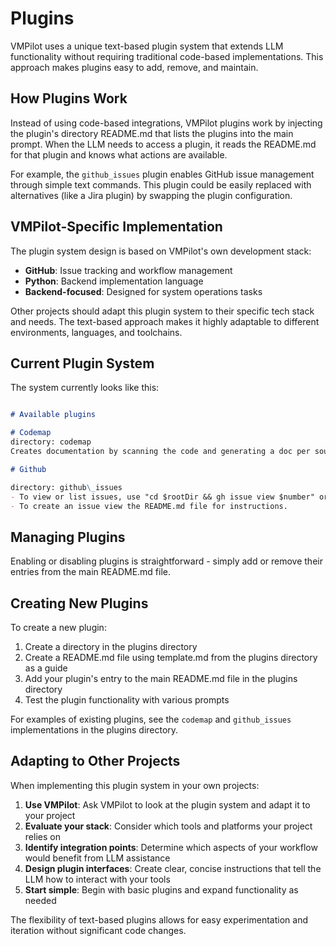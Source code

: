 # Plugins

VMPilot uses a unique text-based plugin system that extends LLM functionality without requiring traditional code-based implementations. This approach makes plugins easy to add, remove, and maintain.

## How Plugins Work

Instead of using code-based integrations, VMPilot plugins work by injecting the plugin's directory README.md that lists the plugins into the main prompt. When the LLM needs to access a plugin, it reads the README.md for that plugin and knows what actions are available.

For example, the `github_issues` plugin enables GitHub issue management through simple text commands. This plugin could be easily replaced with alternatives (like a Jira plugin) by swapping the plugin configuration.

## VMPilot-Specific Implementation

The plugin system design is based on VMPilot's own development stack:
- **GitHub**: Issue tracking and workflow management
- **Python**: Backend implementation language
- **Backend-focused**: Designed for system operations tasks

Other projects should adapt this plugin system to their specific tech stack and needs. The text-based approach makes it highly adaptable to different environments, languages, and toolchains.

## Current Plugin System

The system currently looks like this:
```markdown

# Available plugins

# Codemap
directory: codemap
Creates documentation by scanning the code and generating a doc per source file.

# Github

directory: github\_issues
- To view or list issues, use "cd $rootDir && gh issue view $number" or "gh issue list". Always include the "gh" command.
- To create an issue view the README.md file for instructions.
```

## Managing Plugins

Enabling or disabling plugins is straightforward - simply add or remove their entries from the main README.md file.

## Creating New Plugins

To create a new plugin:
1. Create a directory in the plugins directory
2. Create a README.md file using template.md from the plugins directory as a guide
3. Add your plugin's entry to the main README.md file in the plugins directory
4. Test the plugin functionality with various prompts

For examples of existing plugins, see the `codemap` and `github_issues` implementations in the plugins directory.

## Adapting to Other Projects

When implementing this plugin system in your own projects:

1. **Use VMPilot**: Ask VMPilot to look at the plugin system and adapt it to your project
2. **Evaluate your stack**: Consider which tools and platforms your project relies on
3. **Identify integration points**: Determine which aspects of your workflow would benefit from LLM assistance
4. **Design plugin interfaces**: Create clear, concise instructions that tell the LLM how to interact with your tools
5. **Start simple**: Begin with basic plugins and expand functionality as needed

The flexibility of text-based plugins allows for easy experimentation and iteration without significant code changes.
